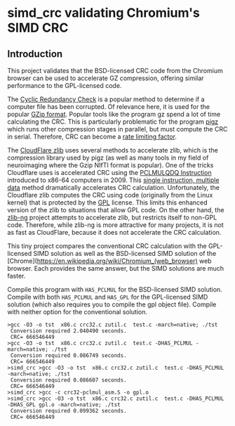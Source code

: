 # simd_crc validating Chromium's SIMD CRC

## Introduction

This project validates that the BSD-licensed CRC code from the Chromium browser can be used to accelerate GZ compression, offering similar performance to the GPL-licensed code.

The [Cyclic Redundancy Check](https://en.wikipedia.org/wiki/Cyclic_redundancy_check) is a popular method to determine if a computer file has been corrupted. Of relevance here, it is used for the popular [GZip format](https://en.wikipedia.org/wiki/Gzip). Popular tools like the program gz spend a lot of time calculating the CRC. This is particularly problematic for the program [pigz](https://github.com/madler/pigz) which runs other compression stages in parallel, but must compute the CRC in serial. Therefore, CRC can become a [rate limiting factor](https://en.wikipedia.org/wiki/Amdahl%27s_law).

The [CloudFlare zlib](https://github.com/cloudflare/zlib) uses several methods to accelerate zlib, which is the compression library used by pigz (as well as many tools in my field of neuroimaging where the Gzip NIfTI format is popular). One of the tricks Cloudflare uses is accelerated CRC using the [PCLMULQDQ
Instruction](https://www.intel.com/content/dam/www/public/us/en/documents/white-papers/fast-crc-computation-generic-polynomials-pclmulqdq-paper.pdf) introduced to x86-64 computers in 2009. This [single instruction, multiple data](https://en.wikipedia.org/wiki/SIMD) method dramatically accelerates CRC calculation. Unfortunately, the Cloudflare zlib computes the CRC using code (originally from the Linux kernel) that is protected by the [GPL](https://en.wikipedia.org/wiki/GNU_General_Public_License) license. This limits this enhanced version of the zlib to situations that allow GPL code. On the other hand, the [zlib-ng](https://github.com/zlib-ng/zlib-ng) project attempts to accelerate zlib, but restricts itself to non-GPL code. Therefore, while zlib-ng is more attractive for many projects, it is not as fast as CloudFlare, because it does not accelerate the CRC calculation. 

This tiny project compares the conventional CRC calculation with the GPL-licensed SIMD solution as well as the BSD-licensed SIMD solution of the [Chrome](https://en.wikipedia.org/wiki/Chromium_(web_browser) web browser. Each provides the same answer, but the SIMD solutions are much faster.

Compile this program with `HAS_PCLMUL` for the BSD-licensed SIMD solution. Compile with both `HAS_PCLMUL` and `HAS_GPL` for the GPL-licensed SIMD solution (which also requires you to compile the gpl object file). Compile with neither option for the conventional solution.

```
>gcc -O3 -o tst  x86.c crc32.c zutil.c  test.c -march=native; ./tst
 Conversion required 2.040490 seconds.
 CRC= 666546449
>gcc -O3 -o tst  x86.c crc32.c zutil.c  test.c -DHAS_PCLMUL -march=native; ./tst
 Conversion required 0.086749 seconds.
 CRC= 666546449
>simd_crc >gcc -O3 -o tst  x86.c crc32.c zutil.c  test.c -DHAS_PCLMUL -march=native; ./tst
 Conversion required 0.086607 seconds.
 CRC= 666546449
>simd_crc >gcc -c crc32-pclmul_asm.S -o gpl.o
>simd_crc >gcc -O3 -o tst  x86.c crc32.c zutil.c  test.c -DHAS_PCLMUL -DHAS_GPL gpl.o -march=native; ./tst
 Conversion required 0.099362 seconds.
 CRC= 666546449
```


